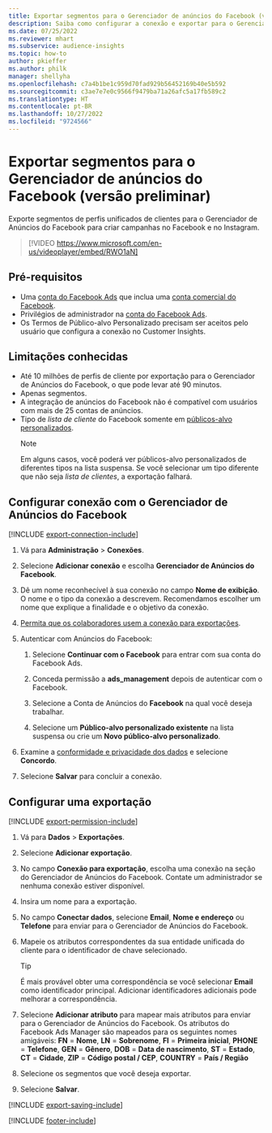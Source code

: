 ```yaml
---
title: Exportar segmentos para o Gerenciador de anúncios do Facebook (versão preliminar) (contém vídeo)
description: Saiba como configurar a conexão e exportar para o Gerenciador de Anúncios do Facebook.
ms.date: 07/25/2022
ms.reviewer: mhart
ms.subservice: audience-insights
ms.topic: how-to
author: pkieffer
ms.author: philk
manager: shellyha
ms.openlocfilehash: c7a4b1be1c959d70fad929b56452169b40e5b592
ms.sourcegitcommit: c3ae7e7e0c9566f9479ba71a26afc5a17fb589c2
ms.translationtype: HT
ms.contentlocale: pt-BR
ms.lasthandoff: 10/27/2022
ms.locfileid: "9724566"
---
```

# <a name="export-segments-to-facebook-ads-manager-preview"></a>Exportar segmentos para o Gerenciador de anúncios do Facebook (versão preliminar)

Exporte segmentos de perfis unificados de clientes para o Gerenciador de Anúncios do Facebook para criar campanhas no Facebook e no Instagram.

> [!VIDEO https://www.microsoft.com/en-us/videoplayer/embed/RWO1aN]

## <a name="prerequisites"></a>Pré-requisitos

- Uma [conta do Facebook Ads](https://www.facebook.com/business/learn/lessons/step-by-step-ads-manager-account) que inclua uma [conta comercial do Facebook](https://business.facebook.com/).
- Privilégios de administrador na [conta do Facebook Ads](https://www.facebook.com/business/learn/lessons/step-by-step-ads-manager-account).
- Os Termos de Público-alvo Personalizado precisam ser aceitos pelo usuário que configura a conexão no Customer Insights.

## <a name="known-limitations"></a>Limitações conhecidas

- Até 10 milhões de perfis de cliente por exportação para o Gerenciador de Anúncios do Facebook, o que pode levar até 90 minutos.
- Apenas segmentos.
- A integração de anúncios do Facebook não é compatível com usuários com mais de 25 contas de anúncios.
- Tipo de *lista de cliente* do Facebook somente em [públicos-alvo personalizados](https://www.facebook.com/business/help/744354708981227?id=2469097953376494).
  > [!NOTE]
  > Em alguns casos, você poderá ver públicos-alvo personalizados de diferentes tipos na lista suspensa. Se você selecionar um tipo diferente que não seja *lista de clientes*, a exportação falhará.

## <a name="set-up-connection-to-facebook-ads-manager"></a>Configurar conexão com o Gerenciador de Anúncios do Facebook

[!INCLUDE [export-connection-include](includes/export-connection-admn.md)]

1. Vá para **Administração** > **Conexões**.

1. Selecione **Adicionar conexão** e escolha **Gerenciador de Anúncios do Facebook**.

1. Dê um nome reconhecível à sua conexão no campo **Nome de exibição**. O nome e o tipo da conexão a descrevem. Recomendamos escolher um nome que explique a finalidade e o objetivo da conexão.

1. [Permita que os colaboradores usem a conexão para exportações](connections.md#allow-contributors-to-use-a-connection-for-exports).

1. Autenticar com Anúncios do Facebook:

   1. Selecione **Continuar com o Facebook** para entrar com sua conta do Facebook Ads.

   1. Conceda permissão a **ads_management** depois de autenticar com o Facebook.

   1. Selecione a Conta de Anúncios do **Facebook** na qual você deseja trabalhar.

   1. Selecione um **Público-alvo personalizado existente** na lista suspensa ou crie um **Novo público-alvo personalizado**.

1. Examine a [conformidade e privacidade dos dados](connections.md#data-privacy-and-compliance) e selecione **Concordo**.

1. Selecione **Salvar** para concluir a conexão.

## <a name="configure-an-export"></a>Configurar uma exportação

[!INCLUDE [export-permission-include](includes/export-permission.md)]

1. Vá para **Dados** > **Exportações**.

1. Selecione **Adicionar exportação**.

1. No campo **Conexão para exportação**, escolha uma conexão na seção do Gerenciador de Anúncios do Facebook. Contate um administrador se nenhuma conexão estiver disponível.

1. Insira um nome para a exportação.

1. No campo **Conectar dados**, selecione **Email**, **Nome e endereço** ou **Telefone** para enviar para o Gerenciador de Anúncios do Facebook.

1. Mapeie os atributos correspondentes da sua entidade unificada do cliente para o identificador de chave selecionado.
   > [!TIP]
   > É mais provável obter uma correspondência se você selecionar **Email** como identificador principal. Adicionar identificadores adicionais pode melhorar a correspondência.

1. Selecione **Adicionar atributo** para mapear mais atributos para enviar para o Gerenciador de Anúncios do Facebook. Os atributos do Facebook Ads Manager são mapeados para os seguintes nomes amigáveis: **FN** = **Nome**, **LN** = **Sobrenome**, **FI** = **Primeira inicial**, **PHONE** = **Telefone**, **GEN** = **Gênero**, **DOB** = **Data de nascimento**, **ST** = **Estado**, **CT** = **Cidade**, **ZIP** = **Código postal / CEP**, **COUNTRY** = **País / Região**

1. Selecione os segmentos que você deseja exportar.

1. Selecione **Salvar**.

[!INCLUDE [export-saving-include](includes/export-saving.md)]

[!INCLUDE [footer-include](includes/footer-banner.md)]
